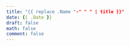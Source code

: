 ```yaml
---
title: "{{ replace .Name "-" " " | title }}"
date: {{ .Date }}
draft: false
math: false
comment: false
---
```


